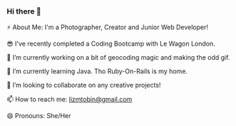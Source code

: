 ### Hi there 👋

⚡ About Me: I'm a Photographer, Creator and Junior Web Developer!

😎 I've recently completed a Coding Bootcamp with Le Wagon London.

🔭 I’m currently working on a bit of geocoding magic and making the odd gif.

🌱 I’m currently learning Java. Tho Ruby-On-Rails is my home.

👯 I’m looking to collaborate on any creative projects! 

📫 How to reach me: lizmtobin@gmail.com

😄 Pronouns: She/Her
